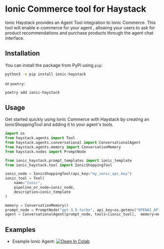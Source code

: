 # Ionic Commerce tool for Haystack

Ionic Haystack provides an Agent Tool integration to Ionic Commerce. This tool will enable e-commerce for your agent , allowing your users to ask for product recommendations and purchase products through the agent chat interface.

## Installation

You can install the package from PyPI using `pip`:
```sh
python3 -m pip install ionic-haystack
```

or `poetry`:

```sh
poetry add ionic-haystack
```

## Usage
Get started quickly using Ionic Commerce with Haystack by creating an IonicShoppingTool and adding it to your agent's tools.
```python
import os
from haystack.agents import Tool
from haystack.agents.conversational import ConversationalAgent
from haystack.agents.memory import ConversationMemory
from haystack.nodes import PromptNode

from ionic_haystack.prompt_templates import ionic_template
from ionic_haystack.tool import IonicShoppingTool

ionic_node = IonicShoppingTool(api_key="my_ionic_api_key")
ionic_tool = Tool(
    name="Ionic",
    pipeline_or_node=ionic_node,
    description=ionic_template
)

memory = ConversationMemory()
prompt_node = PromptNode("gpt-3.5-turbo", api_key=os.getenv("OPENAI_API_KEY") , max_length=256, stop_words=["Observation:"])
agent = ConversationalAgent(prompt_node, tools=[ionic_tool],  memory=memory, prompt_template="deepset/conversational-agent")
```

## Examples
- Example Ionic Agent: [![Open In Colab](https://colab.research.google.com/assets/colab-badge.svg)](https://colab.research.google.com/github/ioniccommerce/ionic_haystack/blob/main/examples/example_ionic_agent.ipynb)